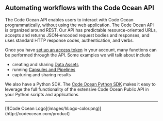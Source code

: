 ## 	Automating workflows with the Code Ocean API

The Code Ocean API enables users to interact with Code Ocean programmatically, without using the web application. The Code Ocean API is organized around REST. Our API has predictable resource-oriented URLs, accepts and returns JSON-encoded request bodies and responses, and uses standard HTTP response codes, authentication, and verbs.

Once you have [set up an access token](https://docs.codeocean.com/user-guide/code-ocean-api/authentication) in your account, many functions can be performed through the API. Some examples we will talk about include 
- creating and sharing [Data Assets](https://docs.codeocean.com/user-guide/code-ocean-api/data-asset)
- running [Capsules and Pipelines](https://docs.codeocean.com/user-guide/code-ocean-api/computation)
- capturing and sharing results

We also have a Python SDK. The [Code Ocean Python SDK](https://docs.codeocean.com/user-guide/code-ocean-api/python-sdk) makes it easy to leverage the full functionality of the extensive Code Ocean Public API in your Python scripts and applications.


<hr>
[![Code Ocean Logo](images/hLogo-color.png)](http://codeocean.com/product)